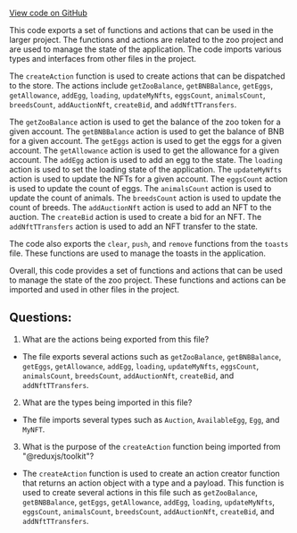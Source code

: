[View code on GitHub](zoo-labs/zoo/blob/master/core/src/state/zoo/actions.ts)

This code exports a set of functions and actions that can be used in the larger project. The functions and actions are related to the zoo project and are used to manage the state of the application. The code imports various types and interfaces from other files in the project. 

The `createAction` function is used to create actions that can be dispatched to the store. The actions include `getZooBalance`, `getBNBBalance`, `getEggs`, `getAllowance`, `addEgg`, `loading`, `updateMyNfts`, `eggsCount`, `animalsCount`, `breedsCount`, `addAuctionNft`, `createBid`, and `addNftTTransfers`. 

The `getZooBalance` action is used to get the balance of the zoo token for a given account. The `getBNBBalance` action is used to get the balance of BNB for a given account. The `getEggs` action is used to get the eggs for a given account. The `getAllowance` action is used to get the allowance for a given account. The `addEgg` action is used to add an egg to the state. The `loading` action is used to set the loading state of the application. The `updateMyNfts` action is used to update the NFTs for a given account. The `eggsCount` action is used to update the count of eggs. The `animalsCount` action is used to update the count of animals. The `breedsCount` action is used to update the count of breeds. The `addAuctionNft` action is used to add an NFT to the auction. The `createBid` action is used to create a bid for an NFT. The `addNftTTransfers` action is used to add an NFT transfer to the state.

The code also exports the `clear`, `push`, and `remove` functions from the `toasts` file. These functions are used to manage the toasts in the application.

Overall, this code provides a set of functions and actions that can be used to manage the state of the zoo project. These functions and actions can be imported and used in other files in the project.
## Questions: 
 1. What are the actions being exported from this file?
- The file exports several actions such as `getZooBalance`, `getBNBBalance`, `getEggs`, `getAllowance`, `addEgg`, `loading`, `updateMyNfts`, `eggsCount`, `animalsCount`, `breedsCount`, `addAuctionNft`, `createBid`, and `addNftTTransfers`.

2. What are the types being imported in this file?
- The file imports several types such as `Auction`, `AvailableEgg`, `Egg`, and `MyNFT`.

3. What is the purpose of the `createAction` function being imported from "@reduxjs/toolkit"?
- The `createAction` function is used to create an action creator function that returns an action object with a type and a payload. This function is used to create several actions in this file such as `getZooBalance`, `getBNBBalance`, `getEggs`, `getAllowance`, `addEgg`, `loading`, `updateMyNfts`, `eggsCount`, `animalsCount`, `breedsCount`, `addAuctionNft`, `createBid`, and `addNftTTransfers`.